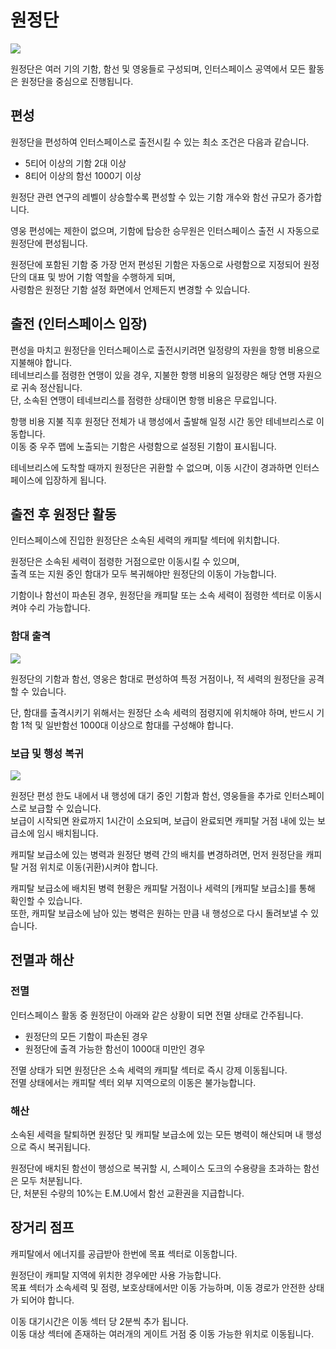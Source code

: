 # 원정단
![](https://astrokings.s3.ap-northeast-2.amazonaws.com/html/img/help/1702_01.jpg)

원정단은 여러 기의 기함, 함선 및 영웅들로 구성되며, 인터스페이스 공역에서 모든 활동은 원정단을 중심으로 진행됩니다.


## 편성

원정단을 편성하여 인터스페이스로 출전시킬 수 있는 최소 조건은 다음과 같습니다.

- 5티어 이상의 기함 2대 이상
- 8티어 이상의 함선 1000기 이상

원정단 관련 연구의 레벨이 상승할수록 편성할 수 있는 기함 개수와 함선 규모가 증가합니다.<br>

영웅 편성에는 제한이 없으며, 기함에 탑승한 승무원은 인터스페이스 출전 시 자동으로 원정단에 편성됩니다.

원정단에 포함된 기함 중 가장 먼저 편성된 기함은 자동으로 사령함으로 지정되어 원정단의 대표 및 방어 기함 역할을 수행하게 되며,<br>
사령함은 원정단 기함 설정 화면에서 언제든지 변경할 수 있습니다.


## 출전 (인터스페이스 입장)

편성을 마치고 원정단을 인터스페이스로 출전시키려면 일정량의 자원을 항행 비용으로 지불해야 합니다.<br>
테네브리스를 점령한 연맹이 있을 경우, 지불한 항행 비용의 일정량은 해당 연맹 자원으로 귀속 정산됩니다.<br>
단, 소속된 연맹이 테네브리스를 점령한 상태이면 항행 비용은 무료입니다.

항행 비용 지불 직후 원정단 전체가 내 행성에서 출발해 일정 시간 동안 테네브리스로 이동합니다.<br>
이동 중 우주 맵에 노출되는 기함은 사령함으로 설정된 기함이 표시됩니다.

테네브리스에 도착할 때까지 원정단은 귀환할 수 없으며, 이동 시간이 경과하면 인터스페이스에 입장하게 됩니다.



## 출전 후 원정단 활동

인터스페이스에 진입한 원정단은 소속된 세력의 캐피탈 섹터에 위치합니다.

원정단은 소속된 세력이 점령한 거점으로만 이동시킬 수 있으며,<br>
출격 또는 지원 중인 함대가 모두 복귀해야만 원정단의 이동이 가능합니다.

기함이나 함선이 파손된 경우, 원정단을 캐피탈 또는 소속 세력이 점령한 섹터로 이동시켜야 수리 가능합니다.


### 함대 출격
![](https://astrokings.s3.ap-northeast-2.amazonaws.com/html/img/help/1702_02.jpg)

원정단의 기함과 함선, 영웅은 함대로 편성하여 특정 거점이나, 적 세력의 원정단을 공격할 수 있습니다.

단, 함대를 출격시키기 위해서는 원정단 소속 세력의 점령지에 위치해야 하며, 반드시 기함 1척 및 일반함선 1000대 이상으로 함대를 구성해야 합니다.


### 보급 및 행성 복귀
![](https://astrokings.s3.ap-northeast-2.amazonaws.com/html/img/help/1702_03.jpg)

원정단 편성 한도 내에서 내 행성에 대기 중인 기함과 함선, 영웅들을 추가로 인터스페이스로 보급할 수 있습니다.<br>
보급이 시작되면 완료까지 1시간이 소요되며, 보급이 완료되면 캐피탈 거점 내에 있는 보급소에 임시 배치됩니다.

캐피탈 보급소에 있는 병력과 원정단 병력 간의 배치를 변경하려면, 먼저 원정단을 캐피탈 거점 위치로 이동(귀환)시켜야 합니다.

캐피탈 보급소에 배치된 병력 현황은 캐피탈 거점이나 세력의 [캐피탈 보급소]를 통해 확인할 수 있습니다.<br>
또한, 캐피탈 보급소에 남아 있는 병력은 원하는 만큼 내 행성으로 다시 돌려보낼 수 있습니다.


## 전멸과 해산

### 전멸

인터스페이스 활동 중 원정단이 아래와 같은 상황이 되면 전멸 상태로 간주됩니다.
- 원정단의 모든 기함이 파손된 경우
- 원정단에 출격 가능한 함선이 1000대 미만인 경우

전멸 상태가 되면 원정단은 소속 세력의 캐피탈 섹터로 즉시 강제 이동됩니다.<br>
전멸 상태에서는 캐피탈 섹터 외부 지역으로의 이동은 불가능합니다.

### 해산

소속된 세력을 탈퇴하면 원정단 및 캐피탈 보급소에 있는 모든 병력이 해산되며 내 행성으로 즉시 복귀됩니다.

원정단에 배치된 함선이 행성으로 복귀할 시, 스페이스 도크의 수용량을 초과하는 함선은 모두 처분됩니다.<br>
단, 처분된 수량의 10%는 E.M.U에서 함선 교환권을 지급합니다.



## 장거리 점프

캐피탈에서 에너지를 공급받아 한번에 목표 섹터로 이동합니다.

원정단이 캐피탈 지역에 위치한 경우에만 사용 가능합니다.<br>
목표 섹터가 소속세력 및 점령, 보호상태에서만 이동 가능하며, 이동 경로가 안전한 상태가 되어야 합니다.

이동 대기시간은 이동 섹터 당 2분씩 추가 됩니다.<br>
이동 대상 섹터에 존재하는 여러개의 게이트 거점 중 이동 가능한 위치로 이동됩니다.